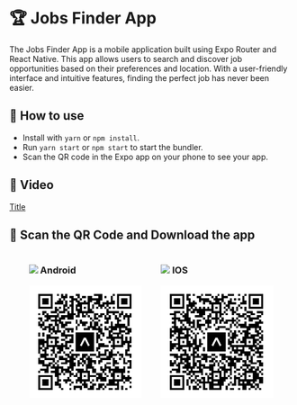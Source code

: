 # 🏆 Jobs Finder App

The Jobs Finder App is a mobile application built using Expo Router and React Native. This app allows users to search and discover job opportunities based on their preferences and location. With a user-friendly interface and intuitive features, finding the perfect job has never been easier.

## 🚀 How to use

- Install with `yarn` or `npm install`.
- Run `yarn start` or `npm start` to start the bundler.
- Scan the QR code in the Expo app on your phone to see your app.

## 📱 Video

[Title](SearchJobappdemo.mov)

## 🌟 Scan the QR Code and Download the app

<!-- create a div with 2 images space between -->
<div style="display: flex; justify-content: space-evenly;">
<div >
<h3><img src="https://cdn-icons-png.flaticon.com/512/888/888839.png?w=900&t=st=1690452913~exp=1690453513~hmac=dee1c1751a268837dee92867541981b02c12eb5be33c2ee2a98146fcc86aba05" width="20"/> Android</h3>
    <img src="Android_QRCode.png" width="200" height="200" />
</div>
<div>

<h3><img src="https://cdn-icons-png.flaticon.com/512/831/831380.png?w=900&t=st=1690452851~exp=1690453451~hmac=248320f8f5b12bcc6f957c88e069a35a28742ea57360f3ff6af8894d91b71ef1" width="20"/>  IOS</h3>

<img src="IOS_QRCode.png" width="200" height="200" />

</div>
</div>
